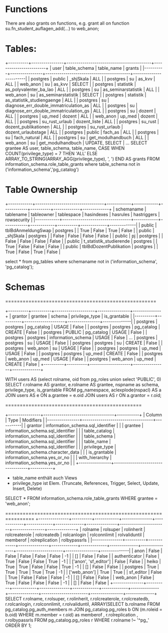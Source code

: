 # Functions

There are also grants on functions, e.g. grant all on function su.fn_student_auflagen_add(...) to web_anon;

# Tables:

+----------+----------------+------------------------------------------+------------------------+
| user     | table_schema   | table_name                               | grants                 |
|----------+----------------+------------------------------------------+------------------------|
| postgres | public         | _shjSkala                                | ALL                    |
| postgres | su             | as_kvv                                   | ALL                    |
| web_anon | su             | as_kvv                                   | SELECT                 |
| postgres | statistik      | as_polyvalenter_ba_lao                   | ALL                    |
| postgres | su             | as_seminarstatistik                      | ALL                    |
| web_anon | su             | as_seminarstatistik                      | SELECT                 |
| postgres | statistik      | as_statistik_studiengaenge               | ALL                    |
| postgres | su             | diagnose_err_double_immatriculation_as   | ALL                    |
| postgres | su             | diagnose_err_double_immatriculation_gs   | ALL                    |
| postgres | su             | dozent                                   | ALL                    |
| postgres | up_med         | dozent                                   | ALL                    |
| web_anon | up_med         | dozent                                   | ALL                    |
| postgres | su_rust_urlaub | dozent_liste                             | ALL                    |
| postgres | su_rust        | dozent_publikationen                     | ALL                    |
| postgres | su_rust_urlaub | dozent_urlaubstage                       | ALL                    |
| postgres | public         | fach_as                                  | ALL                    |
| postgres | su             | fach_natural                             | ALL                    |
| postgres | su             | get_modulhandbuch                        | ALL                    |
| web_anon | su             | get_modulhandbuch                        | UPDATE, SELECT         |
...
SELECT grantee AS user, table_schema, table_name,
     CASE
         WHEN COUNT(privilege_type) = 7 THEN 'ALL'
         ELSE ARRAY_TO_STRING(ARRAY_AGG(privilege_type), ', ')
     END AS grants
 FROM information_schema.role_table_grants where table_schema not in ('information_schema','pg_catalog')


# Table Ownership
+------------+----------------------------------+------------+------------+------------+----------+-------------+-------------+
| schemaname | tablename                        | tableowner | tablespace | hasindexes | hasrules | hastriggers | rowsecurity |
|------------+----------------------------------+------------+------------+------------+----------+-------------+-------------|
| public     | tblBdAnmeldungSwap               | postgres   | <null>     | True       | False    | True        | False       |
| public     | _shjSkala                        | postgres   | <null>     | False      | False    | False       | False       |
| public     | pj                               | postgres   | <null>     | False      | False    | False       | False       |
| public     | t_statistik_studierende          | postgres   | <null>     | True       | False    | False       | False       |
| public     | tblBdDozentPublikation           | postgres   | <null>     | True       | False    | True        | False       |

select * from pg_tables where schemaname not in ('information_schema', 'pg_catalog');

# Schemas
====================================================

+----------+----------+--------------------+----------------+--------------+
| grantor  | grantee  | schema             | privilege_type | is_grantable |
|----------+----------+--------------------+----------------+--------------|
| postgres | postgres | pg_catalog         | USAGE          | False        |
| postgres | postgres | pg_catalog         | CREATE         | False        |
| postgres | PUBLIC   | pg_catalog         | USAGE          | False        |
| postgres | postgres | information_schema | USAGE          | False        |
...
| postgres | postgres | su                 | USAGE          | False        |
| postgres | postgres | su                 | CREATE         | False        |
| postgres | web_anon | su                 | USAGE          | False        |
| postgres | postgres | up_med             | USAGE          | False        |
| postgres | postgres | up_med             | CREATE         | False        |
| postgres | web_anon | up_med             | USAGE          | False        |
| postgres | web_anon | up_med             | CREATE         | False        |
+----------+----------+--------------------+----------------+--------------+

WITH users AS (select rolname, oid
               from pg_roles
               union
               select 'PUBLIC', 0)
SELECT r.rolname AS grantor,
       e.rolname AS grantee,
       nspname   as schema,
       privilege_type,
       is_grantable
FROM pg_namespace,
     aclexplode(nspacl) AS a
     JOIN users AS e
          ON a.grantee = e.oid
     JOIN users AS r
          ON a.grantor = r.oid;

===============================================

+----------------+-----------------------------------+-----------+
| Column         | Type                              | Modifiers |
|----------------+-----------------------------------+-----------|
| grantor        | information_schema.sql_identifier |           |
| grantee        | information_schema.sql_identifier |           |
| table_catalog  | information_schema.sql_identifier |           |
| table_schema   | information_schema.sql_identifier |           |
| table_name     | information_schema.sql_identifier |           |
| privilege_type | information_schema.character_data |           |
| is_grantable   | information_schema.yes_or_no      |           |
| with_hierarchy | information_schema.yes_or_no      |           |
+----------------+-----------------------------------+-----------+

- table_name enthält auch Views
- privilege_type ist Elem. (Truncate, References, Trigger, Select, Update, Insert, Delete)

SELECT * FROM information_schema.role_table_grants WHERE grantee = 'web_anon';

================================================================
+---------------+----------+------------+---------------+-------------+-------------+--------------+---------------+-----------------------+----------------+--------------+
| rolname       | rolsuper | rolinherit | rolcreaterole | rolcreatedb | rolcanlogin | rolconnlimit | rolvaliduntil | memberof              | rolreplication | rolbypassrls |
|---------------+----------+------------+---------------+-------------+-------------+--------------+---------------+-----------------------+----------------+--------------|
| anon          | False    | False      | False         | False       | False       | -1           | <null>        | []                    | False          | False        |
| authenticator | False    | True       | False         | False       | True        | -1           | <null>        | ['anon', 'sf_editor'] | False          | False        |
| heiko         | True     | True       | False         | False       | True        | -1           | <null>        | []                    | False          | False        |
| postgres      | True     | True       | True          | True        | True        | -1           | <null>        | ['web_anon']          | True           | True         |
| sf_editor     | False    | True       | False         | False       | False       | -1           | <null>        | []                    | False          | False        |
| web_anon      | False    | True       | False         | False       | False       | -1           | <null>        | []                    | False          | False        |
+---------------+----------+------------+---------------+-------------+-------------+--------------+---------------+-----------------------+----------------+--------------+
SELECT r.rolname, r.rolsuper, r.rolinherit,
  r.rolcreaterole, r.rolcreatedb, r.rolcanlogin,
  r.rolconnlimit, r.rolvaliduntil,
  ARRAY(SELECT b.rolname
        FROM pg_catalog.pg_auth_members m
        JOIN pg_catalog.pg_roles b ON (m.roleid = b.oid)
        WHERE m.member = r.oid) as memberof
, r.rolreplication
, r.rolbypassrls
FROM pg_catalog.pg_roles r
WHERE r.rolname !~ '^pg_'
ORDER BY 1;
